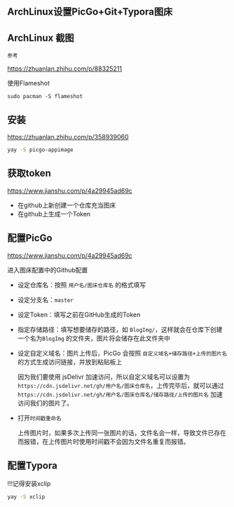 ## ArchLinux设置PicGo+Git+Typora图床

## ArchLinux 截图

`参考`

https://zhuanlan.zhihu.com/p/88325211

使用Flameshot

```
sudo pacman -S flameshot
```

## 安装

https://zhuanlan.zhihu.com/p/358939060

``` bash
yay -S picgo-appimage
```

## 获取token

https://www.jianshu.com/p/4a29945ad69c

- 在github上新创建一个仓库充当图床
- 在github上生成一个Token

## 配置PicGo

https://www.jianshu.com/p/4a29945ad69c

进入图床配置中的Github配置

- 设定仓库名：按照 `用户名/图床仓库名` 的格式填写

- 设定分支名：`master`

- 设定Token：填写之前在GitHub生成的Token

- 指定存储路径：填写想要储存的路径，如 `BlogImg/`，这样就会在仓库下创建一个名为`BlogImg` 的文件夹，图片将会储存在此文件夹中

- 设定自定义域名：图片上传后，PicGo 会按照 `自定义域名+储存路径+上传的图片名` 的方式生成访问链接，并放到粘贴板上

  因为我们要使用 jsDelivr 加速访问，所以自定义域名可以设置为 `https://cdn.jsdelivr.net/gh/用户名/图床仓库名`，上传完毕后，就可以通过 `https://cdn.jsdelivr.net/gh/用户名/图床仓库名/储存路径/上传的图片名` 加速访问我们的图片了。

- 打开`时间戳重命名`

  上传图片时，如果多次上传同一张图片的话，文件名会一样，导致文件已存在而报错，在上传图片时使用时间戳不会因为文件名重复而报错。

## 配置Typora

!!!记得安装xclip

```bash
yay -S xclip
```